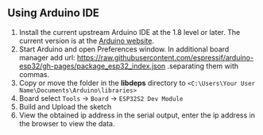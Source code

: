 

## Using **Arduino IDE**

1. Install the current upstream Arduino IDE at the 1.8 level or later. The current version is at the [Arduino website](http://www.arduino.cc/en/main/software).
2. Start Arduino and open Preferences window. In additional board manager add url: https://raw.githubusercontent.com/espressif/arduino-esp32/gh-pages/package_esp32_index.json .separating them with commas.
3. Copy or move the folder in the **libdeps** directory to `<C:\Users\Your User Name\Documents\Arduino\libraries>` 
4. Board select `Tools` -> `Board` -> `ESP32S2 Dev Module`
5. Build and Upload the sketch
6. View the obtained ip address in the serial output,  enter the ip address in the browser to view the data.

